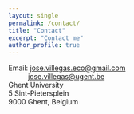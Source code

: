 ```yaml
---
layout: single
permalink: /contact/
title: "Contact"
excerpt: "Contact me"
author_profile: true
---
```


Email: jose.villegas.eco@gmail.com  
&nbsp;&nbsp;&nbsp;&nbsp;&nbsp;&nbsp;&nbsp;&nbsp;&nbsp;&nbsp;jose.villegas@ugent.be                 
Ghent University<br/>
5 Sint-Pietersplein <br/>
9000 Ghent, Belgium
